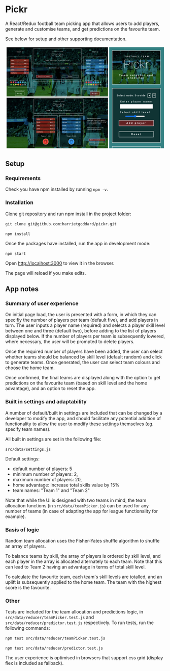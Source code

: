 # Pickr

A React/Redux football team picking app that allows users to add players, generate and customise teams, and get predictions on the favourite team.

See below for setup and other supporting documentation.

![alt text](./img/pickr-sample.jpg)

## Setup

### Requirements

Check you have npm installed by running `npm -v`.

### Installation

Clone git repository and run npm install in the project folder:

`git clone git@github.com:harrietgoddard/pickr.git`

`npm install`

Once the packages have installed, run the app in development mode:

`npm start`

Open [http://localhost:3000](http://localhost:3000) to view it in the browser.

The page will reload if you make edits.

## App notes

### Summary of user experience

On initial page load, the user is presented with a form, in which they can specifiy the number of players per team (default five), and add players in turn. The user inputs a player name (required) and selects a player skill level between one and three (default two), before adding to the list of players displayed below. If the number of players per team is subsequently lowered, where necessary, the user will be prompted to delete players.

Once the required number of players have been added, the user can select whether teams should be balanced by skill level (default random) and click to generate teams. Once generated, the user can select team colours and choose the home team.

Once confirmed, the final teams are displayed along with the option to get predictions on the favourite team (based on skill level and the home advantage), and an option to reset the app.

### Built in settings and adaptability

A number of default/built in settings are included that can be changed by a developer to modify the app, and should facilitate any potential addition of functionality to allow the user to modify these settings themselves (eg. specify team names).

All built in settings are set in the following file:

`src/data/settings.js`

Default settings:
- default number of players: 5
- minimum number of players: 2,
- maximum number of players: 20,
- home advantage: increase total skills value by 15%
- team names: "Team 1" and "Team 2"

Note that while the UI is designed with two teams in mind, the team allocation functions (in `src/data/teamPicker.js`) can be used for any number of teams (in case of adapting the app for league functionality for example).

### Basis of logic

Random team allocation uses the Fisher-Yates shuffle algorithm to shuffle an array of players. 

To balance teams by skill, the array of players is ordered by skill level, and each player in the array is allocated alternately to each team. Note that this can lead to Team 2 having an advantage in terms of total skill level.

To calculate the favourite team, each team's skill levels are totalled, and an uplift is subsequently applied to the home team. The team with the highest score is the favourite.

### Other

Tests are included for the team allocation and predictions logic, in `src/data/reducer/teamPicker.test.js` and `src/data/reducer/predictor.test.js` respectively. To run tests, run the following commands:

`npm test src/data/reducer/teamPicker.test.js`

`npm test src/data/reducer/predictor.test.js`

The user experience is optimised in browsers that support css grid (display flex is included as fallback).